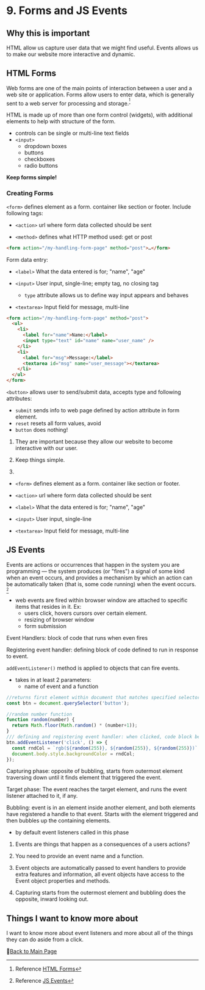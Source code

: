 # 9. Forms and JS Events

## Why this is important

HTML allow us capture user data that we might find useful. Events allows us to make our website more interactive and dynamic.

## HTML Forms

Web forms are one of the main points of interaction between a user and a web site or application. Forms allow users to enter data, which is generally sent to a web server for processing and storage.<sup>[^1]</sup>

HTML is made up of more than one form control (widgets), with additional elements to help with structure of the form.

- controls can be single or multi-line text fields
- ```<input>```
  - dropdown boxes
  - buttons
  - checkboxes
  - radio buttons

**Keep forms simple!**

### Creating Forms

```<form>``` defines element as a form. container like section or footer. Include following tags:

- ```<action>``` url where form data collected should be sent

- ```<method>``` defines what HTTP method used: get or post

```HTML
<form action="/my-handling-form-page" method="post">…</form>
```

Form data entry:

- ```<label>``` What the data entered is for; "name", "age"
- ```<input>``` User input, single-line; empty tag, no closing tag
  - ```type``` attribute allows us to define way
  input appears and behaves
  
- ```<textarea>``` Input field for message, multi-line

```HTML
<form action="/my-handling-form-page" method="post">
  <ul>
    <li>
      <label for="name">Name:</label>
      <input type="text" id="name" name="user_name" />
    </li>
    <li>
      <label for="msg">Message:</label>
      <textarea id="msg" name="user_message"></textarea>
    </li>
  </ul>
</form>
```

```<button>``` allows user to send/submit data, accepts type and following attributes:

- ```submit``` sends info to web page defined by action attribute in form element.
- ```reset``` resets all form values, avoid
- ```button``` does nothing!

1. They are important because they allow our website to become interactive with our user.

2. Keep things simple.

3.

- ```<form>``` defines element as a form. container like section or footer.
- ```<action>``` url where form data collected should be sent
- ```<label>``` What the data entered is for; "name", "age"
- ```<input>``` User input, single-line

- ```<textarea>``` Input field for message, multi-line

## JS Events

Events are actions or occurrences that happen in the system you are programming — the system produces (or "fires") a signal of some kind when an event occurs, and provides a mechanism by which an action can be automatically taken (that is, some code running) when the event occurs. <sup>[^2]</sup>

- web events are fired within browser window are attached to specific items that resides in it. Ex:
  - users click, hovers cursors over certain element.
  - resizing of browser window
  - form submission

Event Handlers: block of code that runs when even fires

Registering event handler: defining block of code defined to run in response to event.

```addEventListener()``` method is applied to objects that can fire events.
  
- takes in at least 2 parameters:
  - name of event and a function

```JavaScript
//returns first element within document that matches specified selector: button
const btn = document.querySelector('button');

//random number function
function random(number) {
  return Math.floor(Math.random() * (number+1));
}
/// defining and registering event handler: when clicked, code block below runs
btn.addEventListener('click', () => {
  const rndCol = `rgb(${random(255)}, ${random(255)}, ${random(255)})`;
  document.body.style.backgroundColor = rndCol;
});

```

Capturing phase: opposite of bubbling, starts from outermost element traversing down until it finds element that triggered the event.

Target phase: The event reaches the target element, and runs the event listener attached to it, if any.

Bubbling: event is in an element inside another element, and both elements have registered a handle to that event. Starts with the element triggered and then bubbles up the containing elements.

- by default event listeners called in this phase

1. Events are things that happen as a consequences of a users actions?

2. You need to provide an event name and a function.

3. Event objects  are automatically passed to event handlers to provide extra features and information, all event objects have access to the Event object properties and methods.

4. Capturing starts from the outermost element and bubbling does the opposite, inward looking out.

## Things I want to know more about

I want to know more about event listeners and more about all of the things they can do aside from a click.

[^1]: Reference [HTML Forms](https://developer.mozilla.org/en-US/docs/Learn/Forms/Your_first_form)

[^2]: Reference [JS Events](https://developer.mozilla.org/en-US/docs/Learn/JavaScript/Building_blocks/Events)

📔[Back to Main Page](../README.md)
